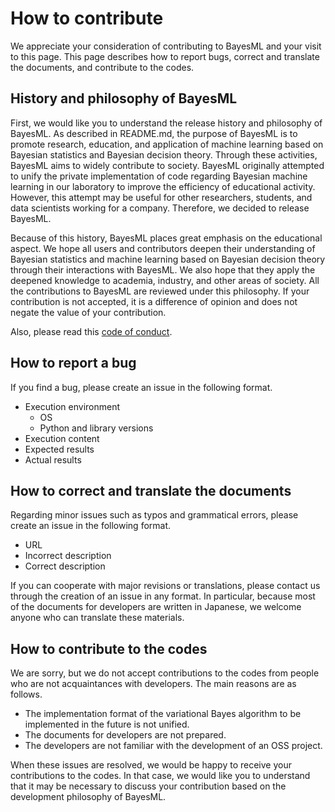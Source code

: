 <!--
Document Author
Yuta Nakahara <y.nakahara@waseda.jp>
Shota Saito <shota.s@gunma-u.ac.jp>
-->
# How to contribute

We appreciate your consideration of contributing to BayesML and your visit to this page.
This page describes how to report bugs, correct and translate the documents, and contribute to the codes.

## History and philosophy of BayesML

First, we would like you to understand the release history and philosophy of BayesML. As described in README.md, the purpose of BayesML is to promote research, education, and application of machine learning based on Bayesian statistics and Bayesian decision theory. Through these activities, BayesML aims to widely contribute to society. BayesML originally attempted to unify the private implementation of code regarding Bayesian machine learning in our laboratory to improve the efficiency of educational activity. However, this attempt may be useful for other researchers, students, and data scientists working for a company. Therefore, we decided to release BayesML.

Because of this history, BayesML places great emphasis on the educational aspect. We hope all users and contributors deepen their understanding of Bayesian statistics and machine learning based on Bayesian decision theory through their interactions with BayesML. We also hope that they apply the deepened knowledge to academia, industry, and other areas of society. All the contributions to BayesML are reviewed under this philosophy. If your contribution is not accepted, it is a difference of opinion and does not negate the value of your contribution.

Also, please read this [code of conduct](./CODE_OF_CONDUCT.md).

## How to report a bug

If you find a bug, please create an issue in the following format.

* Execution environment
  * OS
  * Python and library versions
* Execution content
* Expected results
* Actual results

## How to correct and translate the documents

Regarding minor issues such as typos and grammatical errors, please create an issue in the following format.

* URL
* Incorrect description
* Correct description

If you can cooperate with major revisions or translations, please contact us through the creation of an issue in any format. In particular, because most of the documents for developers are written in Japanese, we welcome anyone who can translate these materials.

## How to contribute to the codes

We are sorry, but we do not accept contributions to the codes from people who are not acquaintances with developers. The main reasons are as follows.

* The implementation format of the variational Bayes algorithm to be implemented in the future is not unified.
* The documents for developers are not prepared.
* The developers are not familiar with the development of an OSS project.

When these issues are resolved, we would be happy to receive your contributions to the codes. In that case, we would like you to understand that it may be necessary to discuss your contribution based on the development philosophy of BayesML.
